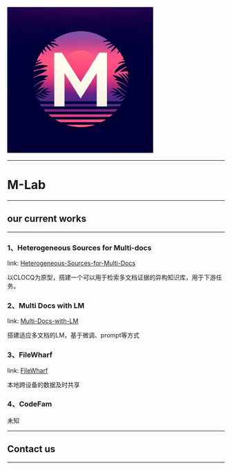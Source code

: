 <img src="imgs/LOGO3.webp" style="zoom: 33%;" />

___

# M-Lab

___
## our current works
___
### 1、Heterogeneous Sources for Multi-docs
link: [Heterogeneous-Sources-for-Multi-Docs](https://github.com/HotBloodLee/Heterogeneous-Sources-for-Multi-Docs)

以CLOCQ为原型，搭建一个可以用于检索多文档证据的异构知识库，用于下游任务。

### 2、Multi Docs with LM
link: [Multi-Docs-with-LM](https://github.com/HotBloodLee/Multi-Docs-with-LM)

搭建适应多文档的LM，基于微调、prompt等方式

### 3、FileWharf

link: [FileWharf](https://github.com/HotBloodLee/FileWharf)

本地跨设备的数据及时共享

### 4、CodeFam

未知
___
## Contact us
___